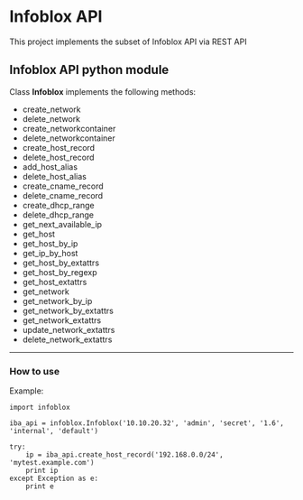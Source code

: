 # Infoblox API

This project implements the subset of Infoblox API via REST API

## Infoblox API python module

Class **Infoblox** implements the following methods:

- create_network
- delete_network
- create_networkcontainer
- delete_networkcontainer
- create_host_record
- delete_host_record
- add_host_alias
- delete_host_alias
- create_cname_record
- delete_cname_record
- create_dhcp_range
- delete_dhcp_range
- get_next_available_ip
- get_host
- get_host_by_ip
- get_ip_by_host
- get_host_by_extattrs
- get_host_by_regexp
- get_host_extattrs
- get_network
- get_network_by_ip
- get_network_by_extattrs
- get_network_extattrs
- update_network_extattrs
- delete_network_extattrs

* * *

### How to use

Example:

```
import infoblox

iba_api = infoblox.Infoblox('10.10.20.32', 'admin', 'secret', '1.6', 'internal', 'default')

try:
    ip = iba_api.create_host_record('192.168.0.0/24', 'mytest.example.com')
    print ip
except Exception as e:
    print e

```
